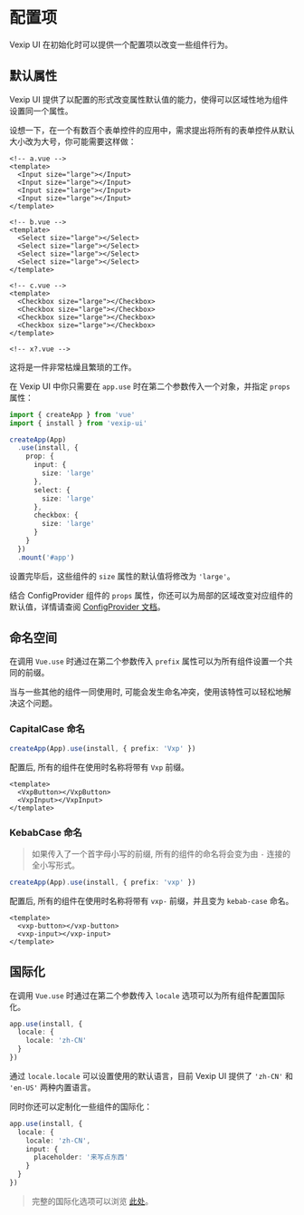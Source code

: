 # 配置项

Vexip UI 在初始化时可以提供一个配置项以改变一些组件行为。

## 默认属性

Vexip UI 提供了以配置的形式改变属性默认值的能力，使得可以区域性地为组件设置同一个属性。

设想一下，在一个有数百个表单控件的应用中，需求提出将所有的表单控件从默认大小改为大号，你可能需要这样做：

```vue
<!-- a.vue -->
<template>
  <Input size="large"></Input>
  <Input size="large"></Input>
  <Input size="large"></Input>
  <Input size="large"></Input>
</template>

<!-- b.vue -->
<template>
  <Select size="large"></Select>
  <Select size="large"></Select>
  <Select size="large"></Select>
  <Select size="large"></Select>
</template>

<!-- c.vue -->
<template>
  <Checkbox size="large"></Checkbox>
  <Checkbox size="large"></Checkbox>
  <Checkbox size="large"></Checkbox>
  <Checkbox size="large"></Checkbox>
</template>

<!-- x?.vue -->
```

这将是一件非常枯燥且繁琐的工作。

在 Vexip UI 中你只需要在 `app.use` 时在第二个参数传入一个对象，并指定 `props` 属性：

```ts
import { createApp } from 'vue'
import { install } from 'vexip-ui'

createApp(App)
  .use(install, {
    prop: {
      input: {
        size: 'large'
      },
      select: {
        size: 'large'
      },
      checkbox: {
        size: 'large'
      }
    }
  })
  .mount('#app')
```

设置完毕后，这些组件的 `size` 属性的默认值将修改为 `'large'`。

结合 ConfigProvider 组件的 `props` 属性，你还可以为局部的区域改变对应组件的默认值，详情请查阅 [ConfigProvider 文档](/zh-CN/components/config-provider)。

## 命名空间

在调用 `Vue.use` 时通过在第二个参数传入 `prefix` 属性可以为所有组件设置一个共同的前缀。

当与一些其他的组件一同使用时, 可能会发生命名冲突，使用该特性可以轻松地解决这个问题。

### CapitalCase 命名

```ts
createApp(App).use(install, { prefix: 'Vxp' })
```

配置后, 所有的组件在使用时名称将带有 `Vxp` 前缀。

```vue
<template>
  <VxpButton></VxpButton>
  <VxpInput></VxpInput>
</template>
```

### KebabCase 命名

> 如果传入了一个首字母小写的前缀, 所有的组件的命名将会变为由 `-` 连接的全小写形式。

```ts
createApp(App).use(install, { prefix: 'vxp' })
```

配置后, 所有的组件在使用时名称将带有 `vxp-` 前缀，并且变为 `kebab-case` 命名。

```vue
<template>
  <vxp-button></vxp-button>
  <vxp-input></vxp-input>
</template>
```

## 国际化

在调用 `Vue.use` 时通过在第二个参数传入 `locale` 选项可以为所有组件配置国际化。

```ts
app.use(install, {
  locale: {
    locale: 'zh-CN'
  }
})
```

通过 `locale.locale` 可以设置使用的默认语言，目前 Vexip UI 提供了 `'zh-CN'` 和 `'en-US'` 两种内置语言。

同时你还可以定制化一些组件的国际化：

```ts
app.use(install, {
  locale: {
    locale: 'zh-CN',
    input: {
      placeholder: '来写点东西'
    }
  }
})
```

> 完整的国际化选项可以浏览 [此处](https://github.com/qmhc/vexip-ui/blob/main/common/config/src/locale/helper.ts)。
